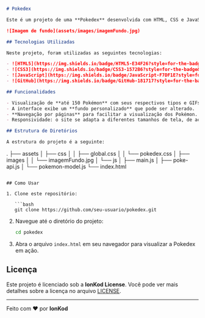 

```markdown
# Pokedex

Este é um projeto de uma **Pokedex** desenvolvida com HTML, CSS e JavaScript. Ele exibe informações sobre os Pokémon, incluindo nome, tipo e GIF animado. O projeto utiliza uma API para obter os dados dos Pokémon e exibe suas informações em uma interface simples e responsiva.

![Imagem de fundo](assets/images/imagemFundo.jpg)

## Tecnologias Utilizadas

Neste projeto, foram utilizadas as seguintes tecnologias:

- ![HTML5](https://img.shields.io/badge/HTML5-E34F26?style=for-the-badge&logo=html5&logoColor=white) **HTML5**: A estrutura básica do site.
- ![CSS3](https://img.shields.io/badge/CSS3-1572B6?style=for-the-badge&logo=css3&logoColor=white) **CSS3**: Para estilizar e tornar o layout responsivo.
- ![JavaScript](https://img.shields.io/badge/JavaScript-F7DF1E?style=for-the-badge&logo=javascript&logoColor=black) **JavaScript**: Para manipulação da API e interatividade do site.
- ![GitHub](https://img.shields.io/badge/GitHub-181717?style=for-the-badge&logo=github&logoColor=white) **GitHub**: Para controle de versão e hospedagem do código.

## Funcionalidades

- Visualização de **até 150 Pokémon** com seus respectivos tipos e GIFs.
- A interface exibe um **fundo personalizado** que pode ser alterado.
- **Navegação por páginas** para facilitar a visualização dos Pokémon.
- Responsividade: o site se adapta a diferentes tamanhos de tela, de acordo com os breakpoints definidos no CSS.

## Estrutura de Diretórios

A estrutura do projeto é a seguinte:

```
.
├── assets
│   ├── css
│   │   ├── global.css
│   │   └── pokedex.css
│   ├── images
│   │   └── imagemFundo.jpg
│   └── js
│       ├── main.js
│       ├── poke-api.js
│       └── pokemon-model.js
└── index.html
```

## Como Usar

1. Clone este repositório:

   ```bash
   git clone https://github.com/seu-usuario/pokedex.git
   ```

2. Navegue até o diretório do projeto:

   ```bash
   cd pokedex
   ```

3. Abra o arquivo `index.html` em seu navegador para visualizar a Pokedex em ação.

## Licença

Este projeto é licenciado sob a **IonKod License**. Você pode ver mais detalhes sobre a licença no arquivo [LICENSE](LICENSE).

---

Feito com ❤️ por **IonKod**
